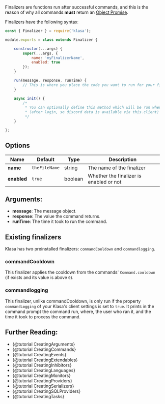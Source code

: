 Finalizers are functions run after successful commands, and this is the reason of why all commands **must** return an
[Object Promise](https://developer.mozilla.org/en/docs/Web/JavaScript/Reference/Global_Objects/Promise).

Finalizers have the following syntax:

```javascript
const { Finalizer } = require('klasa');

module.exports = class extends Finalizer {

	constructor(...args) {
		super(...args, {
			name: 'myFinalizerName',
			enabled: true
		});
	}

	run(message, response, runTime) {
		// This is where you place the code you want to run for your finalizer
	}

	async init() {
		/*
		 * You can optionally define this method which will be run when the bot starts
		 * (after login, so discord data is available via this.client)
		 */
	}

};
```

## Options

| Name        | Default       | Type    | Description                             |
| ----------- | ------------- | ------- | --------------------------------------- |
| **name**    | `theFileName` | string  | The name of the finalizer               |
| **enabled** | `true`        | boolean | Whether the finalizer is enabled or not |

## Arguments:

- **message**: The message object.
- **response**: The value the command returns.
- **runTime**: The time it took to run the command.

## Existing finalizers

Klasa has two preinstalled finalizers: `commandCooldown` and `commandlogging`.

### commandCooldown

This finalizer applies the cooldown from the commands' `Command.cooldown` (if exists and its value is above `0`).

### commandlogging

This finalizer, unlike commandCooldown, is only run if the property `commandLogging` of
your Klasa's client settings is set to `true`. It prints in the command prompt the command run, where,
the user who ran it, and the time it took to process the command.

## Further Reading:

- {@tutorial CreatingArguments}
- {@tutorial CreatingCommands}
- {@tutorial CreatingEvents}
- {@tutorial CreatingExtendables}
- {@tutorial CreatingInhibitors}
- {@tutorial CreatingLanguages}
- {@tutorial CreatingMonitors}
- {@tutorial CreatingProviders}
- {@tutorial CreatingSerializers}
- {@tutorial CreatingSQLProviders}
- {@tutorial CreatingTasks}
